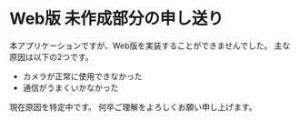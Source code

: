 # Web版 未作成部分の申し送り

本アプリケーションですが、Web版を実装することができませんでした。
主な原因は以下の2つです。

- カメラが正常に使用できなかった
- 通信がうまくいかなかった

現在原因を特定中です。
何卒ご理解をよろしくお願い申し上げます。
